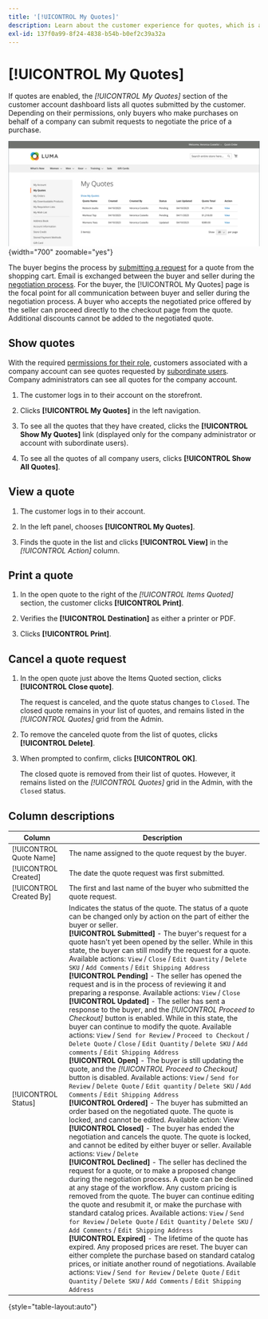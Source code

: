 ```yaml
---
title: '[!UICONTROL My Quotes]'
description: Learn about the customer experience for quotes, which is available in their account dashboard.
exl-id: 137f0a99-8f24-4838-b54b-b0ef2c39a32a
---
```

# [!UICONTROL My Quotes]

If quotes are enabled, the _[!UICONTROL My Quotes]_ section of the customer account dashboard lists all quotes submitted by the customer. Depending on their permissions, only buyers who make purchases on behalf of a company can submit requests to negotiate the price of a purchase.

![My Quotes](./assets/account-dashboard-my-quotes.png){width="700" zoomable="yes"}

The buyer begins the process by [submitting a request](quote-request.md) for a quote from the shopping cart. Email is exchanged between the buyer and seller during the [negotiation process](quote-price-negotiation.md). For the buyer, the [!UICONTROL My Quotes] page is the focal point for all communication between buyer and seller during the negotiation process. A buyer who accepts the negotiated price offered by the seller can proceed directly to the checkout page from the quote. Additional discounts cannot be added to the negotiated quote.

## Show quotes

With the required [permissions for their role](account-company-roles-permissions.md), customers associated with a company account can see quotes requested by [subordinate users](account-company-structure.md). Company administrators can see all quotes for the company account.

1. The customer logs in to their account on the storefront.

1. Clicks **[!UICONTROL My Quotes]** in the left navigation.

1. To see all the quotes that they have created, clicks the **[!UICONTROL Show My Quotes]** link (displayed only for the company administrator or account with subordinate users).

1. To see all the quotes of all company users, clicks **[!UICONTROL Show All Quotes]**.

## View a quote

1. The customer logs in to their account.

1. In the left panel, chooses **[!UICONTROL My Quotes]**.

1. Finds the quote in the list and clicks **[!UICONTROL View]** in the _[!UICONTROL Action]_ column.

## Print a quote

1. In the open quote to the right of the _[!UICONTROL Items Quoted]_ section, the customer clicks **[!UICONTROL Print]**.

1. Verifies the **[!UICONTROL Destination]** as either a printer or PDF.

1. Clicks **[!UICONTROL Print]**.

## Cancel a quote request

1. In the open quote just above the Items Quoted section, clicks **[!UICONTROL Close quote]**.

   The request is canceled, and the quote status changes to `Closed`. The closed quote remains in your list of quotes, and remains listed in the _[!UICONTROL Quotes]_ grid from the Admin.

1. To remove the canceled quote from the list of quotes, clicks **[!UICONTROL Delete]**.

1. When prompted to confirm, clicks **[!UICONTROL OK]**.

   The closed quote is removed from their list of quotes. However, it remains listed on the _[!UICONTROL Quotes]_ grid in the Admin, with the `Closed` status.

## Column descriptions

|Column|Description|
|--- |--- |
|[!UICONTROL Quote Name]|The name assigned to the quote request by the buyer.|
|[!UICONTROL Created]|The date the quote request was first submitted.|
|[!UICONTROL Created By]|The first and last name of the buyer who submitted the quote request.|
|[!UICONTROL Status]|Indicates the status of the quote. The status of a quote can be changed only by action on the part of either the buyer or seller. <br/>**[!UICONTROL Submitted]** - The buyer's request for a quote hasn't yet been opened by the seller. While in this state, the buyer can still modify the request for a quote. Available actions: `View` / `Close` / `Edit Quantity` / `Delete SKU` / `Add Comments` / `Edit Shipping Address` <br/>**[!UICONTROL Pending]** - The seller has opened the request and is in the process of reviewing it and preparing a response. Available actions: `View` / `Close` <br/>**[!UICONTROL Updated]** - The seller has sent a response to the buyer, and the _[!UICONTROL Proceed to Checkout]_ button is enabled. While in this state, the buyer can continue to modify the quote. Available actions: `View` / `Send for Review` / `Proceed to Checkout` / `Delete Quote` / `Close` / `Edit Quantity` / `Delete SKU` / `Add comments` / `Edit Shipping Address` <br/>**[!UICONTROL Open]** - The buyer is still updating the quote, and the _[!UICONTROL Proceed to Checkout]_ button is disabled. Available actions: `View` / `Send for Review` / `Delete Quote` / `Edit quantity` / `Delete SKU` / `Add Comments` / `Edit Shipping Address` <br/>**[!UICONTROL Ordered]** - The buyer has submitted an order based on the negotiated quote. The quote is locked, and cannot be edited. Available action: View <br/>**[!UICONTROL Closed]** - The buyer has ended the negotiation and cancels the quote. The quote is locked, and cannot be edited by either buyer or seller. Available actions: `View` / `Delete` <br/>**[!UICONTROL Declined]** - The seller has declined the request for a quote, or to make a proposed change during the negotiation process. A quote can be declined at any stage of the workflow. Any custom pricing is removed from the quote. The buyer can continue editing the quote and resubmit it, or make the purchase with standard catalog prices. Available actions: `View` / `Send for Review` / `Delete Quote` / `Edit Quantity` / `Delete SKU` / `Add Comments` / `Edit Shipping Address` <br/>**[!UICONTROL Expired]** - The lifetime of the quote has expired. Any proposed prices are reset. The buyer can either complete the purchase based on standard catalog prices, or initiate another round of negotiations. Available actions: `View` / `Send for Review` / `Delete Quote` / `Edit Quantity` / `Delete SKU` / `Add Comments` / `Edit Shipping Address`|

{style="table-layout:auto"}
